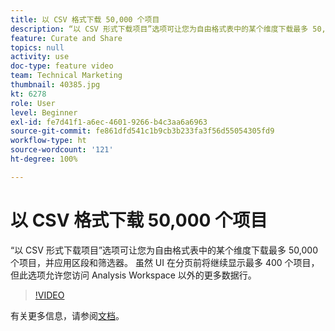 ```yaml
---
title: 以 CSV 格式下载 50,000 个项目
description: “以 CSV 形式下载项目”选项可让您为自由格式表中的某个维度下载最多 50,000 个项目，并应用区段和筛选器。 虽然 UI 在分页前将继续显示最多 400 个项目，但此选项允许您访问 Analysis Workspace 以外的更多数据行。
feature: Curate and Share
topics: null
activity: use
doc-type: feature video
team: Technical Marketing
thumbnail: 40385.jpg
kt: 6278
role: User
level: Beginner
exl-id: fe7d41f1-a6ec-4601-9266-b4c3aa6a6963
source-git-commit: fe861dfd541c1b9cb3b233fa3f56d55054305fd9
workflow-type: ht
source-wordcount: '121'
ht-degree: 100%

---
```


# 以 CSV 格式下载 50,000 个项目

“以 CSV 形式下载项目”选项可让您为自由格式表中的某个维度下载最多 50,000 个项目，并应用区段和筛选器。 虽然 UI 在分页前将继续显示最多 400 个项目，但此选项允许您访问 Analysis Workspace 以外的更多数据行。

>[!VIDEO](https://video.tv.adobe.com/v/40385/?quality=12&learn=on)

有关更多信息，请参阅[文档](https://experienceleague.adobe.com/docs/analytics/analyze/analysis-workspace/curate-share/download-send.html)。
